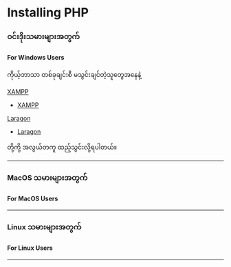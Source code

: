# Installing PHP

### ဝင်းဒိုးသမားများအတွက်

#### For Windows Users

ကိုယ့်ဘာသာ တစ်ခုချင်းစီ မသွင်းချင်တဲ့သူတွေအနေနဲ့

[XAMPP](!assets/images/xampp.png)
- [XAMPP](https://www.apachefriends.org/download.html)

[Laragon](!assets/images/laragon.png)
- [Laragon](https://www.laragon.org/download/index.html)

တို့ကို့ အလွယ်တကူ ထည့်သွင်းလို့ရပါတယ်။


---


### MacOS သမားများအတွက်

#### For MacOS Users

---


### Linux သမားများအတွက်

#### For Linux Users

---
